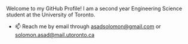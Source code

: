 Welcome to my GitHub Profile! I am a second year Engineering Science student at the University of Toronto.
- 📫 Reach me by email through asadsolomon@gmail.com or solomon.asad@mail.utoronto.ca

<!---
solomonasad/solomonasad is a ✨ special ✨ repository because its `README.md` (this file) appears on your GitHub profile.
You can click the Preview link to take a look at your changes.
--->
